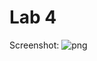 # Lab 4

Screenshot:
![png](https://github.com/IceBroForever/MAOKG/tree/master/Lab4/screenshot.png)
